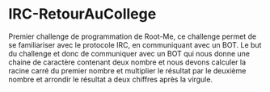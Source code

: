 # IRC-RetourAuCollege
Premier challenge de programmation de Root-Me, ce challenge permet de se familiariser avec le protocole IRC, en communiquant avec un BOT. Le but du challenge et donc de communiquer avec un BOT qui nous donne une chaine de caractère contenant deux nombre et nous devons calculer la racine carré du premier nombre et multiplier le résultat par le deuxième nombre et arrondir le résultat a deux chiffres après la virgule.
